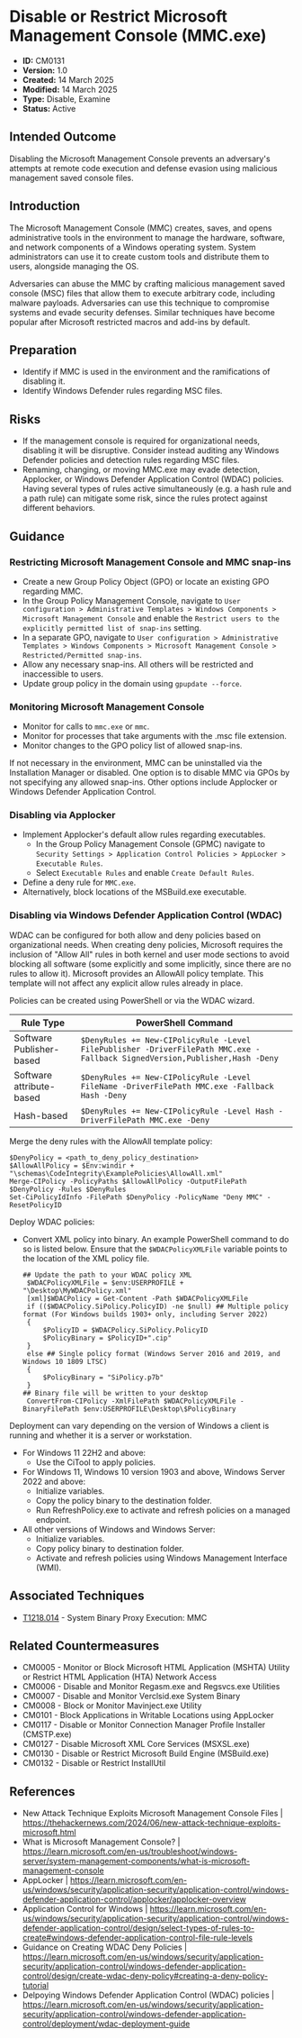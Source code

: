 # Disable or Restrict Microsoft Management Console (MMC.exe)

* **ID:** CM0131
* **Version:** 1.0
* **Created:** 14 March 2025
* **Modified:** 14 March 2025
* **Type:** Disable, Examine
* **Status:** Active

## Intended Outcome

Disabling the Microsoft Management Console prevents an adversary's attempts at remote code execution and defense evasion using malicious management saved console files. 

## Introduction

The Microsoft Management Console (MMC) creates, saves, and opens administrative tools in the environment to manage the hardware, software, and network components of a Windows operating system. System administrators can use it to create custom tools and distribute them to users, alongside managing the OS. 

Adversaries can abuse the MMC by crafting malicious management saved console (MSC) files that allow them to execute arbitrary code, including malware payloads. Adversaries can use this technique to compromise systems and evade security defenses. Similar techniques have become popular after Microsoft restricted macros and add-ins by default.   

## Preparation

- Identify if MMC is used in the environment and the ramifications of disabling it. 
- Identify Windows Defender rules regarding MSC files. 

## Risks

- If the management console is required for organizational needs, disabling it will be disruptive. Consider instead auditing any Windows Defender policies and detection rules regarding MSC files. 
- Renaming, changing, or moving MMC.exe may evade detection,  Applocker, or Windows Defender Application Control (WDAC) policies. Having several types of rules active simultaneously (e.g. a hash rule and a path rule) can mitigate some risk, since the rules protect against different behaviors. 

## Guidance

### Restricting Microsoft Management Console and MMC snap-ins

- Create a new Group Policy Object (GPO) or locate an existing GPO regarding MMC.
- In the Group Policy Management Console, navigate to `User configuration > Administrative Templates > Windows Components > Microsoft Management Console` and enable the `Restrict users to the explicitly permitted list of snap-ins` setting.
- In a separate GPO, navigate to `User configuration > Administrative Templates > Windows Components > Microsoft Management Console > Restricted/Permitted snap-ins`.
- Allow any necessary snap-ins. All others will be restricted and inaccessible to users.
- Update group policy in the domain using `gpupdate --force`. 

### Monitoring Microsoft Management Console

- Monitor for calls to `mmc.exe` or `mmc`.
- Monitor for processes that take arguments with the .msc file extension.
- Monitor changes to the GPO policy list of allowed snap-ins. 

If not necessary in the environment, MMC can be uninstalled via the Installation Manager or disabled. One option is to disable MMC via GPOs by not specifying any allowed snap-ins. Other options include Applocker or Windows Defender Application Control. 

### Disabling via Applocker

- Implement Applocker's default allow rules regarding executables.
	- In the Group Policy Management Console (GPMC) navigate to `Security Settings > Application Control Policies > AppLocker > Executable Rules`.
	- Select `Executable Rules` and enable `Create Default Rules`.
- Define a deny rule for `MMC.exe`. 
- Alternatively, block locations of the MSBuild.exe executable.

### Disabling via Windows Defender Application Control (WDAC)

WDAC can be configured for both allow and deny policies based on organizational needs. When creating deny policies, Microsoft requires the inclusion of "Allow All" rules in both kernel and user mode sections to avoid blocking all software (some explicitly and some implicitly, since there are no rules to allow it). Microsoft provides an AllowAll policy template. This template will not affect any explicit allow rules already in place.  

Policies can be created using PowerShell or via the WDAC wizard.

| Rule Type | PowerShell Command |
|-----------|--------------------|
| Software Publisher-based | `$DenyRules += New-CIPolicyRule -Level FilePublisher -DriverFilePath MMC.exe -Fallback SignedVersion,Publisher,Hash -Deny` |
| Software attribute-based | `$DenyRules += New-CIPolicyRule -Level FileName -DriverFilePath MMC.exe -Fallback Hash -Deny` |
| Hash-based | `$DenyRules += New-CIPolicyRule -Level Hash -DriverFilePath MMC.exe -Deny` | 

Merge the deny rules with the AllowAll template policy:
```
$DenyPolicy = <path_to_deny_policy_destination>
$AllowAllPolicy = $Env:windir + "\schemas\CodeIntegrity\ExamplePolicies\AllowAll.xml"
Merge-CIPolicy -PolicyPaths $AllowAllPolicy -OutputFilePath $DenyPolicy -Rules $DenyRules
Set-CiPolicyIdInfo -FilePath $DenyPolicy -PolicyName "Deny MMC" -ResetPolicyID
```

Deploy WDAC policies:

- Convert XML policy into binary. An example PowerShell command to do so is listed below. Ensure that the `$WDACPolicyXMLFile` variable points to the location of the XML policy file. 
    ```
    ## Update the path to your WDAC policy XML
     $WDACPolicyXMLFile = $env:USERPROFILE + "\Desktop\MyWDACPolicy.xml"
     [xml]$WDACPolicy = Get-Content -Path $WDACPolicyXMLFile
     if (($WDACPolicy.SiPolicy.PolicyID) -ne $null) ## Multiple policy format (For Windows builds 1903+ only, including Server 2022)
     {
         $PolicyID = $WDACPolicy.SiPolicy.PolicyID
         $PolicyBinary = $PolicyID+".cip"
     }
     else ## Single policy format (Windows Server 2016 and 2019, and Windows 10 1809 LTSC)
     {
         $PolicyBinary = "SiPolicy.p7b"
     }
    ## Binary file will be written to your desktop
     ConvertFrom-CIPolicy -XmlFilePath $WDACPolicyXMLFile -BinaryFilePath $env:USERPROFILE\Desktop\$PolicyBinary
     ```
 
Deployment can vary depending on the version of Windows a client is running and whether it is a server or workstation. 

- For Windows 11 22H2 and above:
	- Use the CiTool to apply policies.
- For Windows 11, Windows 10 version 1903 and above, Windows Server 2022 and above:
	- Initialize variables.
	- Copy the policy binary to the destination folder.
	- Run RefreshPolicy.exe to activate and refresh policies on a managed endpoint.
- All other versions of Windows and Windows Server:
	- Initialize variables.
	- Copy policy binary to destination folder. 
	- Activate and refresh policies using Windows Management Interface (WMI).

## Associated Techniques

- [T1218.014](https://attack.mitre.org/techniques/T1218/014/) - System Binary Proxy Execution: MMC

## Related Countermeasures

- CM0005 - Monitor or Block Microsoft HTML Application (MSHTA) Utility or Restrict HTML Application (HTA) Network Access
- CM0006 - Disable and Monitor Regasm.exe and Regsvcs.exe Utilities
- CM0007 - Disable and Monitor Verclsid.exe System Binary
- CM0008 - Block or Monitor Mavinject.exe Utility
- CM0101 - Block Applications in Writable Locations using AppLocker
- CM0117 - Disable or Monitor Connection Manager Profile Installer (CMSTP.exe)
- CM0127 - Disable Microsoft XML Core Services (MSXSL.exe)
- CM0130 - Disable or Restrict Microsoft Build Engine (MSBuild.exe)
- CM0132 - Disable or Restrict InstallUtil

## References

- New Attack Technique Exploits Microsoft Management Console Files | <https://thehackernews.com/2024/06/new-attack-technique-exploits-microsoft.html>
- What is Microsoft Management Console? | <https://learn.microsoft.com/en-us/troubleshoot/windows-server/system-management-components/what-is-microsoft-management-console>
- AppLocker | <https://learn.microsoft.com/en-us/windows/security/application-security/application-control/windows-defender-application-control/applocker/applocker-overview>
- Application Control for Windows | <https://learn.microsoft.com/en-us/windows/security/application-security/application-control/windows-defender-application-control/design/select-types-of-rules-to-create#windows-defender-application-control-file-rule-levels>
- Guidance on Creating WDAC Deny Policies | <https://learn.microsoft.com/en-us/windows/security/application-security/application-control/windows-defender-application-control/design/create-wdac-deny-policy#creating-a-deny-policy-tutorial>
- Delpoying Windows Defender Application Control (WDAC) policies | <https://learn.microsoft.com/en-us/windows/security/application-security/application-control/windows-defender-application-control/deployment/wdac-deployment-guide>

